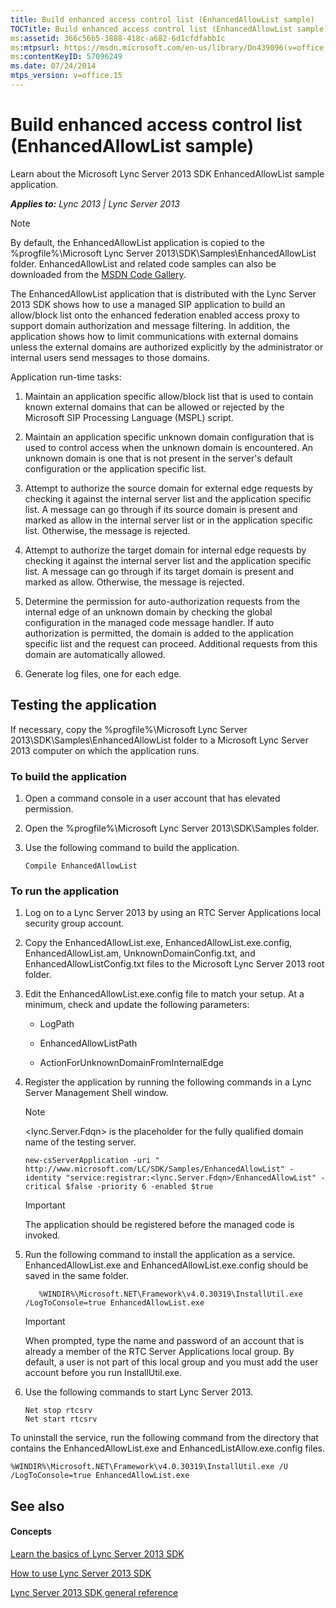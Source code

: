 ```yaml
---
title: Build enhanced access control list (EnhancedAllowList sample)
TOCTitle: Build enhanced access control list (EnhancedAllowList sample)
ms:assetid: 366c56b5-3888-418c-a682-6d1cfdfabb1c
ms:mtpsurl: https://msdn.microsoft.com/en-us/library/Dn439096(v=office.15)
ms:contentKeyID: 57096249
ms.date: 07/24/2014
mtps_version: v=office.15
---
```


# Build enhanced access control list (EnhancedAllowList sample)

Learn about the Microsoft Lync Server 2013 SDK EnhancedAllowList sample application.


_**Applies to:** Lync 2013 | Lync Server 2013_


> [!NOTE]
> <P>By default, the EnhancedAllowList application is copied to the %progfile%\Microsoft Lync Server 2013\SDK\Samples\EnhancedAllowList folder. EnhancedAllowList and related code samples can also be downloaded from the <A href="http://code.msdn.microsoft.com/lync-server-2013-build-1b2194e3">MSDN Code Gallery</A>.</P>



The EnhancedAllowList application that is distributed with the Lync Server 2013 SDK shows how to use a managed SIP application to build an allow/block list onto the enhanced federation enabled access proxy to support domain authorization and message filtering. In addition, the application shows how to limit communications with external domains unless the external domains are authorized explicitly by the administrator or internal users send messages to those domains.

Application run-time tasks:

1.  Maintain an application specific allow/block list that is used to contain known external domains that can be allowed or rejected by the Microsoft SIP Processing Language (MSPL) script.

2.  Maintain an application specific unknown domain configuration that is used to control access when the unknown domain is encountered. An unknown domain is one that is not present in the server's default configuration or the application specific list.

3.  Attempt to authorize the source domain for external edge requests by checking it against the internal server list and the application specific list. A message can go through if its source domain is present and marked as allow in the internal server list or in the application specific list. Otherwise, the message is rejected.

4.  Attempt to authorize the target domain for internal edge requests by checking it against the internal server list and the application specific list. A message can go through if its target domain is present and marked as allow. Otherwise, the message is rejected.

5.  Determine the permission for auto-authorization requests from the internal edge of an unknown domain by checking the global configuration in the managed code message handler. If auto authorization is permitted, the domain is added to the application specific list and the request can proceed. Additional requests from this domain are automatically allowed.

6.  Generate log files, one for each edge.

## Testing the application

If necessary, copy the %progfile%\\Microsoft Lync Server 2013\\SDK\\Samples\\EnhancedAllowList folder to a Microsoft Lync Server 2013 computer on which the application runs.

### To build the application

1.  Open a command console in a user account that has elevated permission.

2.  Open the %progfile%\\Microsoft Lync Server 2013\\SDK\\Samples folder.

3.  Use the following command to build the application.
    
        Compile EnhancedAllowList

### To run the application

1.  Log on to a Lync Server 2013 by using an RTC Server Applications local security group account.

2.  Copy the EnhancedAllowList.exe, EnhancedAllowList.exe.config, EnhancedAllowList.am, UnknownDomainConfig.txt, and EnhancedAllowListConfig.txt files to the Microsoft Lync Server 2013 root folder.

3.  Edit the EnhancedAllowList.exe.config file to match your setup. At a minimum, check and update the following parameters:
    
      - LogPath
    
      - EnhancedAllowListPath
    
      - ActionForUnknownDomainFromInternalEdge

4.  Register the application by running the following commands in a Lync Server Management Shell window.
    

    > [!NOTE]
    > <P>&lt;lync.Server.Fdqn&gt; is the placeholder for the fully qualified domain name of the testing server.</P>

    
        new-csServerApplication -uri " http://www.microsoft.com/LC/SDK/Samples/EnhancedAllowList" -identity "service:registrar:<lync.Server.Fdqn>/EnhancedAllowList" -critical $false -priority 6 -enabled $true
    

    > [!IMPORTANT]
    > <P>The application should be registered before the managed code is invoked.</P>



5.  Run the following command to install the application as a service. EnhancedAllowList.exe and EnhancedAllowList.exe.config should be saved in the same folder.
    
    ``` 
       %WINDIR%\Microsoft.NET\Framework\v4.0.30319\InstallUtil.exe /LogToConsole=true EnhancedAllowList.exe
    ```
    

    > [!IMPORTANT]
    > <P>When prompted, type the name and password of an account that is already a member of the RTC Server Applications local group. By default, a user is not part of this local group and you must add the user account before you run InstallUtil.exe.</P>



6.  Use the following commands to start Lync Server 2013.
    
    ```MS-DOS
    Net stop rtcsrv
    Net start rtcsrv
    ```

To uninstall the service, run the following command from the directory that contains the EnhancedAllowList.exe and EnhancedListAllow.exe.config files.

```MS-DOS
%WINDIR%\Microsoft.NET\Framework\v4.0.30319\InstallUtil.exe /U /LogToConsole=true EnhancedAllowList.exe
```

## See also

#### Concepts

[Learn the basics of Lync Server 2013 SDK](learn-the-basics-of-lync-server-2013-sdk.md)

[How to use Lync Server 2013 SDK](how-to-use-lync-server-2013-sdk.md)

[Lync Server 2013 SDK general reference](lync-server-2013-sdk-general-reference.md)

